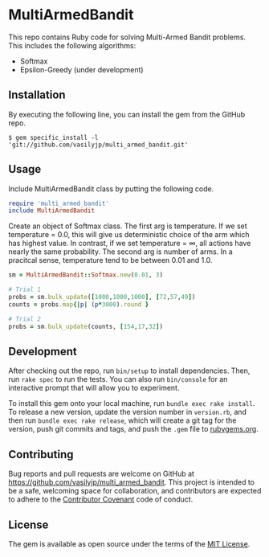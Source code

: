 # MultiArmedBandit

This repo contains Ruby code for solving Multi-Armed Bandit problems. This includes the following algorithms:

* Softmax
* Epsilon-Greedy (under development)

## Installation

By executing the following line, you can install the gem from the GitHub repo.

    $ gem specific_install -l 'git://github.com/vasilyjp/multi_armed_bandit.git'


## Usage

Include MultiArmedBandit class by putting the following code.
```ruby
require 'multi_armed_bandit'
include MultiArmedBandit
```

Create an object of Softmax class. The first arg is temperature. If we set temperature = 0.0, this will give us deterministic choice of the arm which has highest value. In contrast, if we set temperature = ∞, all actions have nearly the same probability. The second arg is number of arms. In a pracitcal sense, temperature tend to be between 0.01 and 1.0.
```ruby
sm = MultiArmedBandit::Softmax.new(0.01, 3)
```

```ruby
# Trial 1
probs = sm.bulk_update([1000,1000,1000], [72,57,49])
counts = probs.map{|p| (p*3000).round }

# Trial 2
probs = sm.bulk_update(counts, [154,17,32])
```


## Development

After checking out the repo, run `bin/setup` to install dependencies. Then, run `rake spec` to run the tests. You can also run `bin/console` for an interactive prompt that will allow you to experiment.

To install this gem onto your local machine, run `bundle exec rake install`. To release a new version, update the version number in `version.rb`, and then run `bundle exec rake release`, which will create a git tag for the version, push git commits and tags, and push the `.gem` file to [rubygems.org](https://rubygems.org).

## Contributing

Bug reports and pull requests are welcome on GitHub at https://github.com/vasilyjp/multi_armed_bandit. This project is intended to be a safe, welcoming space for collaboration, and contributors are expected to adhere to the [Contributor Covenant](contributor-covenant.org) code of conduct.


## License

The gem is available as open source under the terms of the [MIT License](http://opensource.org/licenses/MIT).

